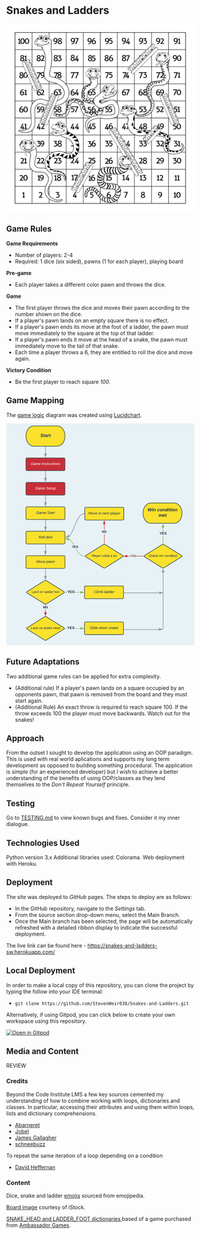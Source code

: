 # **Snakes and Ladders**
![Image of game board](docs/readme/game-image.png "Image of game board") 


## Game Rules
**Game Requirements**

- Number of players: 2-4
- Required: 1 dice (six sided), pawns (1 for each player), playing board

**Pre-game**
- Each player takes a different color pawn and throws the dice.

**Game**
- The first player throws the dice and moves their pawn according to the number shown on the dice.
- If a player's pawn lands on an empty square there is no effect.
- If a player's pawn ends its move at the foot of a ladder, the pawn must move immediately to the square at the top of that ladder.
- If a player's pawn ends it move at the head of a snake, the pawn must immediately move to the tail of that snake.
- Each time a player throws a 6, they are entitled to roll the dice and move again.

**Victory Condition**
- Be the first player to reach square *100*. 

## Game Mapping
The [game logic](docs/wireframes) diagram was created using [Lucidchart](https://www.lucidchart.com/pages/).

![Mockup](docs/wireframes/flowchart.png "Game logic flowchart") 

## Future Adaptations
Two additional game rules can be applied for extra complexity.  
- (Additional rule) If a player's pawn lands on a square occupied by an opponents pawn, that pawn is removed from the board and they must start again. 
- (Additional Rule) An exact throw is required to reach square 100.  If the throw exceeds 100 the player must move backwards. Watch out for the snakes!

## Approach
From the outset I sought to develop the application using an OOP paradigm.  This is used with real world aplications and supports my long term development as opposed to building something procedural.
The application is simple (for an experienced developer) but I wish to achieve a better understanding of the benefits of using OOP/classes as they lend themselves to the *Don't Repeat Yourself* principle.

## Testing
Go to [TESTING.md](TESTING.md) to view known bugs and fixes. Consider it my inner dialogue.

## Technologies Used
Python version 3.x
Additional libraries used: Colorama.
Web deployment with Heroku.

## Deployment
The site was deployed to *GitHub* pages. The steps to deploy are as follows:
- In the GitHub repository, navigate to the *Settings* tab.
- From the source section drop-down menu, select the Main Branch.
- Once the Main branch has been selected, the page will be automatically refreshed with a detailed ribbon display to indicate the successful deployment.

The live link can be found here - https://snakes-and-ladders-sw.herokuapp.com/

## Local Deployment
In order to make a local copy of this repository, you can clone the project by typing the follow into your IDE terminal:
- `git clone https://github.com/StevenWeir038/Snakes-and-Ladders.git`

Alternatively, if using Gitpod, you can click below to create your own workspace using this repository.

[![Open in Gitpod](https://gitpod.io/button/open-in-gitpod.svg)](https://gitpod.io/#https://github.com/StevenWeir038/Snakes-and-Ladders)


## Media and Content
REVIEW
### Credits
Beyond the Code Institute LMS a few key sources cemented my understanding of how to combine working with loops, dictionaries and classes. In particular, accessing their attributes and using them within loops, lists and dictionary comprehensions.

- [Abarneret](https://stackoverflow.com/a/17662224)
- [Jobel](https://stackoverflow.com/a/41720350)
- [James Gallagher](https://careerkarma.com/blog/python-convert-list-to-dictionary/)
- [schneebuzz](https://stackoverflow.com/a/59999615)

To repeat the same iteration of a loop depending on a condition
- [David Heffernan](https://stackoverflow.com/a/7293992)

### Content
Dice, snake and ladder [emojis](https://emojipedia.org/) sourced from emojipedia.

[Board image](https://www.istockphoto.com/vector/snakes-and-ladders-black-and-white-gm1066160462-285104267 "Board image") courtesy of iStock.

[SNAKE_HEAD and LADDER_FOOT dictionaries ](docs/readme/own-gameboard.png "Own Gameboard") based of a game purchased from [Ambassador Games](http://www.ambassadorgames.com/craftsman-deluxe-game-house.htm).
